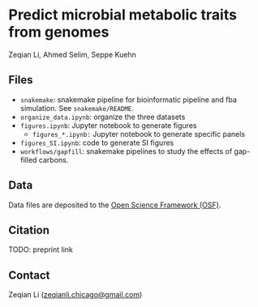 # Predict microbial metabolic traits from genomes

Zeqian Li, Ahmed Selim, Seppe Kuehn

## Files

- `snakemake`: snakemake pipeline for bioinformatic pipeline and fba simulation. See `snakemake/README`.
- `organize_data.ipynb`: organize the three datasets
- `figures.ipynb`: Jupyter notebook to generate figures
    - `figures_*.ipynb:` Jupyter notebook to generate specific panels
- `figures_SI.ipynb`: code to generate SI figures
- `workflows/gapfill`: snakemake pipelines to study the effects of gap-filled carbons. 

## Data

Data files are deposited to the [Open Science Framework (OSF)](https://doi.org/10.17605/OSF.IO/JWKR7).

## Citation

TODO: preprint link

## Contact 

Zeqian Li (zeqianli.chicago@gmail.com)

